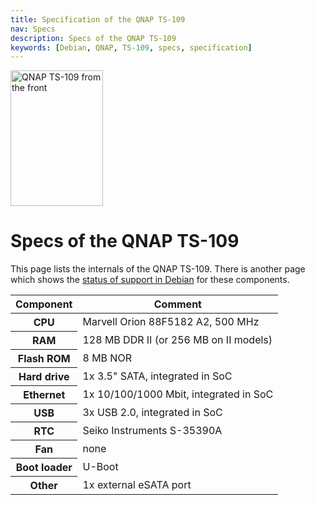 ```yaml
---
title: Specification of the QNAP TS-109
nav: Specs
description: Specs of the QNAP TS-109
keywords: [Debian, QNAP, TS-109, specs, specification]
---
```


<div class="right">
<img src = "../images/r_ts109_front.jpg" class="border" alt="QNAP TS-109 from the front" width="148" height="217" />
</div>

<h1>Specs of the QNAP TS-109</h1>

This page lists the internals of the QNAP TS-109.  There is another page
which shows the <a href = "../status/">status of support in Debian</a> for
these components.

<table class="table table-hover">

<thead>
<tr>
<th>Component</th>
<th>Comment</th>
</tr>
</thead>

<tbody>
<tr>
<th>CPU</th>
<td>Marvell Orion 88F5182 A2, 500 MHz</td>
</tr>

<tr>
<th>RAM</th>
<td>128 MB DDR II (or 256 MB on II models)</td>
</tr>

<tr>
<th>Flash ROM</th>
<td>8 MB NOR</td>
</tr>

<tr>
<th>Hard drive</th>
<td>1x 3.5" SATA, integrated in SoC</td>
</tr>

<tr>
<th>Ethernet</th>
<td>1x 10/100/1000 Mbit, integrated in SoC</td>
</tr>

<tr>
<th>USB</th>
<td>3x USB 2.0, integrated in SoC</td>
</tr>

<tr>
<th>RTC</th>
<td>Seiko Instruments S-35390A</td>
</tr>

<tr>
<th>Fan</th>
<td>none</td>
</tr>

<tr>
<th>Boot loader</th>
<td>U-Boot</td>
</tr>

<tr>
<th>Other</th>
<td>1x external eSATA port</td>
</tr>
</tbody>

</table>


